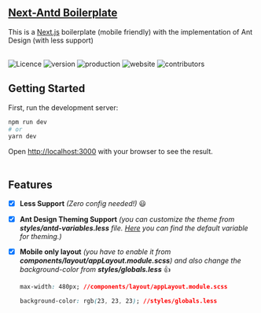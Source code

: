 ## [Next-Antd Boilerplate](https://github.com/hridoy43/next-antd-boilerplate "Next-Antd Boilerplate")

This is a [Next.js](https://nextjs.org/) boilerplate (mobile friendly) with the implementation of Ant Design (with less support)
<br><br>

[//]: # (badges)
![Licence](https://img.shields.io/github/license/hridoy43/next-antd-boilerplate)
![version](https://img.shields.io/github/package-json/v/hridoy43/next-antd-boilerplate)
![production](https://img.shields.io/github/deployments/hridoy43/next-antd-boilerplate/production?label=prod)
![website](https://img.shields.io/website?down_message=down&up_message=online&url=https%3A%2F%2Fnext-antd-boilerplate-hridoy43.vercel.app%2F)
![contributors](https://img.shields.io/github/contributors/hridoy43/next-antd-boilerplate)

## Getting Started
First, run the development server:

```bash
npm run dev
# or
yarn dev
```

Open [http://localhost:3000](http://localhost:3000) with your browser to see the result.
<br><br>
## Features
- [x] **Less Support** _(Zero config needed!)_ 😃<br>
- [x] **Ant Design Theming Support** _(you can customize the theme from **styles/antd-variables.less** file. [Here][theme] you can find the default variable for theming.)_<br>
- [x] **Mobile only layout** _(you have to enable it from **components/layout/appLayout.module.scss**) and also change the background-color from **styles/globals.less**_ 👍 <br>
    ```css
    max-width: 480px; //components/layout/appLayout.module.scss

    background-color: rgb(23, 23, 23); //styles/globals.less
    ```



[theme]:<https://github.com/ant-design/ant-design/blob/master/components/style/themes/default.less> "Ant Design Default Less Variables"